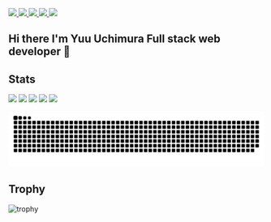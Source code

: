 <p align="left">
  <a href="https://github.com/YuuUchimura/YuuUchimura">
    <img height="20" src="https://komarev.com/ghpvc/?username=YuuUchimura" />
  </a>
  <a href="https://github.com/YuuUchimura/YuuUchimura">
    <img height="20" src="https://img.shields.io/github/followers/YuuUchimura?label=follow&logo=github&style=flat" />
  </a>
  <a href="http://qiita.com/Yuu_1996">
    <img height="20" src="https://qiita-badge.apiapi.app/s/Yuu_1996/posts.svg" />
  </a>
  <a href="http://qiita.com/Yuu_1996">
    <img height="20" src="https://qiita-badge.apiapi.app/s/Yuu_1996/contributions.svg" />
  </a>
  <a href="https://zenn.dev/yuu_uchimura">
    <img height="20" src="https://badgen.org/img/zenn/yuu_uchimura/articles?style=plastic" />
  </a>
</p>

## Hi there I'm Yuu Uchimura Full stack web developer 👋

## Stats
![](http://github-profile-summary-cards.vercel.app/api/cards/profile-details?username=YuuUchimura&theme=gruvbox)
![](http://github-profile-summary-cards.vercel.app/api/cards/repos-per-language?username=YuuUchimura&theme=gruvbox)
![](http://github-profile-summary-cards.vercel.app/api/cards/most-commit-language?username=YuuUchimura&theme=gruvbox)
![](http://github-profile-summary-cards.vercel.app/api/cards/stats?username=YuuUchimura&theme=gruvbox)
![](http://github-profile-summary-cards.vercel.app/api/cards/productive-time?username=YuuUchimura&theme=gruvbox&utcOffset=9)

<!-- Snake -->
![](https://raw.githubusercontent.com/YuuUchimura/YuuUchimura/output/github-contribution-grid-snake.svg)


## Trophy
![trophy](https://github-profile-trophy.vercel.app/?username=YuuUchimura&theme=gruvbox)




<!--
**YuuUchimura/YuuUchimura** is a ✨ _special_ ✨ repository because its `README.md` (this file) appears on your GitHub profile.

Here are some ideas to get you started:

- 🔭 I’m currently working on ...
- 🌱 I’m currently learning ...
- 👯 I’m looking to collaborate on ...
- 🤔 I’m looking for help with ...
- 💬 Ask me about ...
- 📫 How to reach me: ...
- 😄 Pronouns: ...
- ⚡ Fun fact: ...
-->
